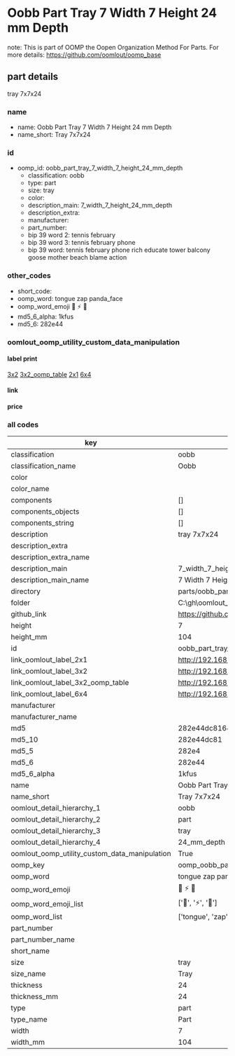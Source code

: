 # Oobb Part Tray 7 Width 7 Height 24 mm Depth  

note: This is part of OOMP the Oopen Organization Method For Parts. For more details: https://github.com/oomlout/oomp_base

##  part details
  



tray 7x7x24



### name
* name: Oobb Part Tray 7 Width 7 Height 24 mm Depth
* name_short: Tray 7x7x24 
### id
* oomp_id: oobb_part_tray_7_width_7_height_24_mm_depth
  * classification: oobb
  * type: part
  * size: tray
  * color: 
  * description_main: 7_width_7_height_24_mm_depth
  * description_extra: 
  * manufacturer: 
  * part_number: 
  * bip 39 word 2: tennis february
  * bip 39 word 3: tennis february phone
  * bip 39 word: tennis february phone rich educate tower balcony goose mother beach blame action

### other_codes
* short_code: 
* oomp_word: tongue zap panda_face
* oomp_word_emoji :tongue: :zap: :panda_face:
* md5_6_alpha: 1kfus
* md5_6: 282e44






### oomlout_oomp_utility_custom_data_manipulation
#### label print
[3x2](http://192.168.1.245:1112/?label=oomp%201kfus)
[3x2_oomp_table](http://192.168.1.108:1112/?label=oomp%201kfus)
[2x1](http://192.168.1.242:1112/?label=oomp%201kfus)
[6x4](http://192.168.1.55:1112/?label=oomp%201kfus)    

#### link

                              

#### price







### all codes 
| key | value |  
| --- | --- |  
| classification | oobb |  
| classification_name | Oobb |  
| color |  |  
| color_name |  |  
| components | [] |  
| components_objects | [] |  
| components_string | [] |  
| description | tray 7x7x24 |  
| description_extra |  |  
| description_extra_name |  |  
| description_main | 7_width_7_height_24_mm_depth |  
| description_main_name | 7 Width 7 Height 24 mm Depth |  
| directory | parts/oobb_part_tray_7_width_7_height_24_mm_depth |  
| folder | C:\gh\oomlout_oobb_version_4_generated_parts\parts\oobb_part_tray_7_width_7_height_24_mm_depth |  
| github_link | https://github.com/oomlout/oomlout_oomp_part_src/tree/main/parts/oobb_part_tray_7_width_7_height_24_mm_depth |  
| height | 7 |  
| height_mm | 104 |  
| id | oobb_part_tray_7_width_7_height_24_mm_depth |  
| link_oomlout_label_2x1 | http://192.168.1.242:1112/?label=oomp%201kfus |  
| link_oomlout_label_3x2 | http://192.168.1.245:1112/?label=oomp%201kfus |  
| link_oomlout_label_3x2_oomp_table | http://192.168.1.108:1112/?label=oomp%201kfus |  
| link_oomlout_label_6x4 | http://192.168.1.55:1112/?label=oomp%201kfus |  
| manufacturer |  |  
| manufacturer_name |  |  
| md5 | 282e44dc8164823b98a34b95471516f9 |  
| md5_10 | 282e44dc81 |  
| md5_5 | 282e4 |  
| md5_6 | 282e44 |  
| md5_6_alpha | 1kfus |  
| name | Oobb Part Tray 7 Width 7 Height 24 mm Depth |  
| name_short | Tray 7x7x24  |  
| oomlout_detail_hierarchy_1 | oobb |  
| oomlout_detail_hierarchy_2 | part |  
| oomlout_detail_hierarchy_3 | tray |  
| oomlout_detail_hierarchy_4 | 24_mm_depth |  
| oomlout_oomp_utility_custom_data_manipulation | True |  
| oomp_key | oomp_oobb_part_tray_7_width_7_height_24_mm_depth |  
| oomp_word | tongue zap panda_face |  
| oomp_word_emoji | :tongue: :zap: :panda_face: |  
| oomp_word_emoji_list | [':tongue:', ':zap:', ':panda_face:'] |  
| oomp_word_list | ['tongue', 'zap', 'panda_face'] |  
| part_number |  |  
| part_number_name |  |  
| short_name |  |  
| size | tray |  
| size_name | Tray |  
| thickness | 24 |  
| thickness_mm | 24 |  
| type | part |  
| type_name | Part |  
| width | 7 |  
| width_mm | 104 |  
